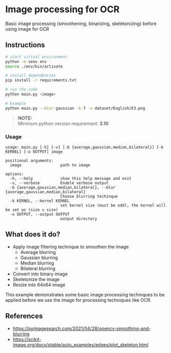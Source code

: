 # Image processing for OCR

Basic image processing (smoothening, binarizing, skeletonizing) before using image for OCR

## Instructions
```bash
# start virtual environment
python -m venv env
source ./env/bin/activate

# install dependencies
pip install -r requirements.txt

# run the code
python main.py <image>

# Example
python main.py --blur gaussian -k 7 -v dataset/English/E3.png 
```

> **NOTE:** <br> 
> Minimum python version requirement: **3.10**

### Usage
```
usage: main.py [-h] [-v] [-b {average,gaussian,median,bilateral}] [-k KERNEL] [-o OUTPUT] image

positional arguments:
  image                 path to image

options:
  -h, --help            show this help message and exit
  -v, --verbose         Enable verbose output
  -b {average,gaussian,median,bilateral}, --blur {average,gaussian,median,bilateral}
                        Choose blurring techinque
  -k KERNEL, --kernel KERNEL
                        set kernel size (must be odd), the kernel will be set as (size x size)
  -o OUTPUT, --output OUTPUT
                        output directory
```

## What does it do?

- Apply image filtering technique to smoothen the image
    - Average blurring
    - Gaussian blurring
    - Median blurring
    - Bilateral blurring
- Convert into binary image
- Skeletonize the image
- Resize into 64x64 image

This example demonstrates some basic image processing techinques to be applied before we use the image for processing techniques like OCR.

## References
- https://pyimagesearch.com/2021/04/28/opencv-smoothing-and-blurring
- https://scikit-image.org/docs/stable/auto_examples/edges/plot_skeleton.html